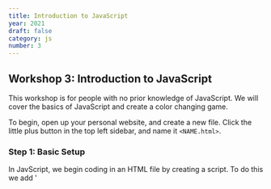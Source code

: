 ```yaml
---
title: Introduction to JavaScript
year: 2021
draft: false
category: js
number: 3
---
```

## Workshop 3: Introduction to JavaScript

This workshop is for people with no prior knowledge of JavaScript. We will cover the basics of JavaScript and create a color changing game. 

To begin, open up your personal website, and create a new file. Click the little plus button in the top left sidebar, and name it `<NAME.html>`.

### Step 1: Basic Setup

In JavScript, we begin coding in an HTML file by creating a script. To do this we add '<script>' into our HTML document.  

```html
<!DOCTYPE html>
<html>
    <script>
        // code goes here!
    </script>
</html>
```


### Step 2: Basic JavaScript Commands 
  
To create a function in JavaScript, we use the syntax below. We can code many functions to perform different operations. 
  
```html
<!DOCTYPE html>
<html>
    <script>
        function nameOfFunction(parameter1, parameter2) {
          // function code goes here!
        }
    </script>
</html>
```
  
At the end of the function, we can return a value using 'return'.

### Step 3: Variables

In JavaScript to create a new variable we use `<var>`. Then, to assign the varibale a value, we use the operator `=`. 
We do not need to use specific data types in JavaScript. Theses statements end with a semicolon. 
Here is an example function with a variable.
  
```
html
<!DOCTYPE html>
<html>
    <script>
        function sum(parameter1, parameter2) {
          var sum = parameter1 + parameter2;
          return sum;
        }
    </script>
</html>
```
  
### Step 4: Loops

Two important loops we can learn about in JavaScript are for loops and while loops. 
  
In a for loop, the block of code is repeated a specified number of times.
  
```
html
<!DOCTYPE html>
<html>
    <script>
        function nameOfFunction() {
          for (var i = START; i < END; i++) {
            // code goes here!
          }
        }
    </script>
</html>
```
  
In a while loop, the block of code is repeated while a condition remains true.
  
  
```
html
<!DOCTYPE html>
<html>
    <script>
        function nameOfFunction() {
          var i = START;
          while (i < END) {
            // code goes here!
            i = i+1;
          }
        }
    </script>
</html>
```

### Step 5: Challenge

Today's activity is to create a color changing box game. We will learn about JavaScript in the process!

First, we want to create our box element. To do this, we add the following code for its style.

```html
<!DOCTYPE html>
<html>
    <head>
      <style>
        .box {

            height: 200px;
            width: 200px;
            padding: 10px ;
            border: 10px solid black;
            margin: 0;
          }
          .center {
            position: absolute;
            padding: 10px 24px; 
            left: 50%;
         }
      </style>
   </head>
</html>
```

Now, we are going to begin coding in JavaScript. To start, let's create a function that changes the color of the box to the user input.

```html
<!DOCTYPE html>
<html>
    <head>
      <style>
        .box {

            height: 200px;
            width: 200px;
            padding: 10px ;
            border: 10px solid black;
            margin: 0;
          }
          .center {
            position: absolute;
            padding: 10px 24px; 
            left: 50%;
         }
      </style>
      <script>
        function changeHeadingBg(color){
            document.getElementById("b").style.background = color;
        }
      </script>
   </head>
</html>
```

Then, let's add a title for our project!

```html
<!DOCTYPE html>
<html>
    <head>
      <style>
        .box {

            height: 200px;
            width: 200px;
            padding: 10px ;
            border: 10px solid black;
            margin: 0;
          }
          .center {
            position: absolute;
            padding: 10px 24px; 
            left: 50%;
         }
      </style>
      <script>
        function changeHeadingBg(color){
            document.getElementById("b").style.background = color;
        }
      </script>
      <body>
        <h1 id="h">Welcome to My Color Changing Game!</h1>
      </body>
   </head>
</html>
```

After this, to create our box and display it on the screen, we want to write the following code:

```html
<!DOCTYPE html>
<html>
    <head>
      <style>
        .box {

            height: 200px;
            width: 200px;
            padding: 10px ;
            border: 10px solid black;
            margin: 0;
          }
          .center {
            position: absolute;
            padding: 10px 24px; 
            left: 50%;
         }
      </style>
      <script>
        function changeHeadingBg(color){
            document.getElementById("b").style.background = color;
        }
      </script>
      <body>
        <h1 id="h">Welcome to My Color Changing Game!</h1>
        <div id = "b" class = "center"> 
            <div class = "box" > 
            </div>
        </div>
      </body>
   </head>
</html>
```
  
Then, let's make buttons to change our box's color! You can use any combination of three numbers 
0-255 to specify red, blue, and green values.

```html
<!DOCTYPE html>
<html>
    <head>
      <style>
        .box {

            height: 200px;
            width: 200px;
            padding: 10px ;
            border: 10px solid black;
            margin: 0;
          }
          .center {
            position: absolute;
            padding: 10px 24px; 
            left: 50%;
         }
      </style>
      <script>
        function changeHeadingBg(color){
            document.getElementById("b").style.background = color;
        }
      </script>
      <body>
        <h1 id="h">Welcome to My Color Changing Game!</h1>
        <div id = "b" class = "center"> 
            <div class = "box" > 
            </div>
        </div>
        <div>
          <label>Change Heading Background To:</label>
          <button type="button" onclick="changeHeadingBg('rgb(255,0,0)');">Red</button>
          <button type="button" onclick="changeHeadingBg('rgb(0,255,0)');">Green</button>
          <button type="button" onclick="changeHeadingBg('rgb(0,0,255)');">Blue</button>
        </div>
      </body>
   </head>
</html>
```

https://replit.com/join/kaeacxgecr-lindsayfabrican

### Challenge

Try to add more objects and colors! See if you can receive input for a color and then make the box the color of your string! Next week, we will make a login form using JavaScript to access your coding prjoects on your personal website!